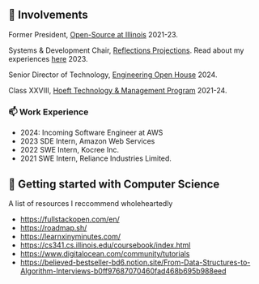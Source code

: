 ## 🌱 Involvements

Former President, [Open-Source at Illinois](https://opensourceatillinois.com/) 2021-23.

Systems & Development Chair, [Reflections Projections](https://reflectionsprojections.org/). Read about my experiences [here](https://medium.com/@sohamk2/how-we-reimagined-midwests-premier-technology-conference-503865f546bb) 2023.

Senior Director of Technology, [Engineering Open House](https://eohillinois.org) 2024.

Class XXVIII, [Hoeft Technology & Management Program](https://hoefttechmgmt.web.illinois.edu/) 2021-24.

### 📫 Work Experience

- 2024: Incoming Software Engineer at AWS 
- 2023 SDE Intern, Amazon Web Services
- 2022 SWE Intern, Kocree Inc.
- 2021 SWE Intern, Reliance Industries Limited.

## 📖 Getting started with Computer Science
A list of resources I reccommend wholeheartedly
- https://fullstackopen.com/en/
- https://roadmap.sh/
- https://learnxinyminutes.com/
- https://cs341.cs.illinois.edu/coursebook/index.html
- https://www.digitalocean.com/community/tutorials
- https://believed-bestseller-bd6.notion.site/From-Data-Structures-to-Algorithm-Interviews-b0ff97687070460fad468b695b988eed

<!--
**xuxey/xuxey** isa ✨ _special_ ✨ repository because its `README.md` (this file) appears on your GitHub profile.

Here are some ideas to get you started:

- 🔭 I’m currently working on ...
- 🌱 I’m currently learning ...
- 👯 I’m looking to collaborate on ...
- 🤔 I’m looking for help with ...
- 💬 Ask me about ...
- 📫 How to reach me: ...
- 😄 Pronouns: ...
- ⚡ Fun fact: ...
-->
